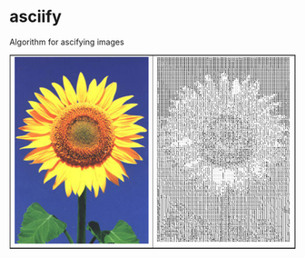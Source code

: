# asciify

Algorithm for ascifying images



<table border="1" width="100%">
    <tr>
        <td><img src="sunflower.jpg" width="500"></td>
        <td><img src="output.png" width="500"></td>
    </tr>
</table>

